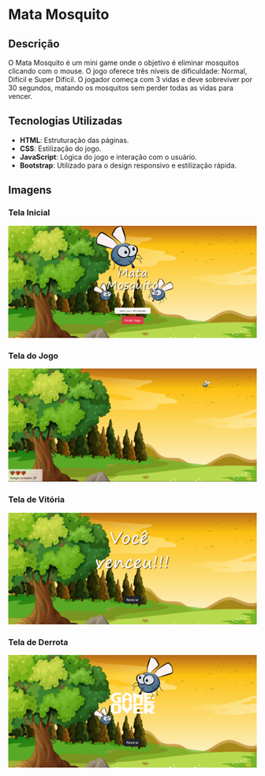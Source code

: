 # Mata Mosquito

## Descrição

O Mata Mosquito é um mini game onde o objetivo é eliminar mosquitos clicando com o mouse. O jogo oferece três níveis de dificuldade: Normal, Difícil e Super Difícil. O jogador começa com 3 vidas e deve sobreviver por 30 segundos, matando os mosquitos sem perder todas as vidas para vencer.

## Tecnologias Utilizadas

- **HTML**: Estruturação das páginas.
- **CSS**: Estilização do jogo.
- **JavaScript**: Lógica do jogo e interação com o usuário.
- **Bootstrap**: Utilizado para o design responsivo e estilização rápida.

## Imagens

### Tela Inicial
![Tela Inicial](imagens/tela-inicial.png)

### Tela do Jogo
![Tela do Jogo](imagens/tela-jogo.png)

### Tela de Vitória
![Tela de Vitória](imagens/tela-vitoria.png)

### Tela de Derrota
![Tela de Derrota](imagens/tela-derrota.png)

